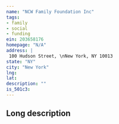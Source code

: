 ```yaml
---
name: "NCW Family Foundation Inc"
tags:
- family
- social
- funding
ein: 203658176
homepage: "N/A"
address: |
 100 Hudson Street, \nNew York, NY 10013
state: "NY"
city: "New York"
lng: 
lat: 
description: ""
is_501c3: 
---
```


## Long description


